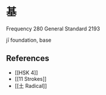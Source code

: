 # 基
Frequency 280
General Standard 2193

jī
foundation, base

## References
- [[HSK 4]]
- [[11 Strokes]]
- [[土 Radical]]